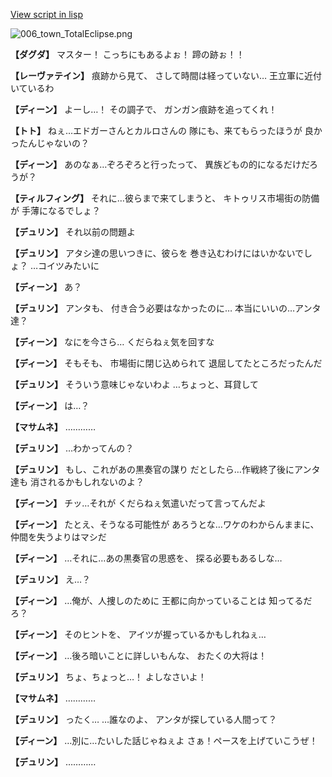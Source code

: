 [View script in lisp](../scripts/1650102.txt)

![006_town_TotalEclipse.png](../images/backgrounds/006_town_TotalEclipse.png)

**【ダグダ】**
マスター！
こっちにもあるよぉ！
蹄の跡ぉ！！

**【レーヴァテイン】**
痕跡から見て、
さして時間は経っていない…
王立軍に近付いているわ

**【ディーン】**
よーし…！
その調子で、
ガンガン痕跡を追ってくれ！

**【トト】**
ねぇ…エドガーさんとカルロさんの
隊にも、来てもらったほうが
良かったんじゃないの？

**【ディーン】**
あのなぁ…ぞろぞろと行ったって、
異族どもの的になるだけだろうが？

**【ティルフィング】**
それに…彼らまで来てしまうと、
キトゥリス市場街の防備が
手薄になるでしょ？

**【デュリン】**
それ以前の問題よ

**【デュリン】**
アタシ達の思いつきに、彼らを
巻き込むわけにはいかないでしょ？
…コイツみたいに

**【ディーン】**
あ？

**【デュリン】**
アンタも、
付き合う必要はなかったのに…
本当にいいの…アンタ達？

**【ディーン】**
なにを今さら…
くだらねぇ気を回すな

**【ディーン】**
そもそも、
市場街に閉じ込められて
退屈してたところだったんだ

**【デュリン】**
そういう意味じゃないわよ
…ちょっと、耳貸して

**【ディーン】**
は…？

**【マサムネ】**
…………

**【デュリン】**
…わかってんの？

**【デュリン】**
もし、これがあの黒奏官の謀り
だとしたら…作戦終了後にアンタ達も
消されるかもしれないのよ？

**【ディーン】**
チッ…それが
くだらねぇ気遣いだって言ってんだよ

**【ディーン】**
たとえ、そうなる可能性が
あろうとな…ワケのわからんままに、
仲間を失うよりはマシだ

**【ディーン】**
…それに…あの黒奏官の思惑を、
探る必要もあるしな…

**【デュリン】**
え…？

**【ディーン】**
…俺が、人捜しのために
王都に向かっていることは
知ってるだろ？

**【ディーン】**
そのヒントを、
アイツが握っているかもしれねぇ…

**【ディーン】**
…後ろ暗いことに詳しいもんな、
おたくの大将は！

**【デュリン】**
ちょ、ちょっと…！
よしなさいよ！

**【マサムネ】**
…………

**【デュリン】**
ったく…
…誰なのよ、
アンタが探している人間って？

**【ディーン】**
…別に…たいした話じゃねぇよ
さぁ！ペースを上げていこうぜ！

**【デュリン】**
…………